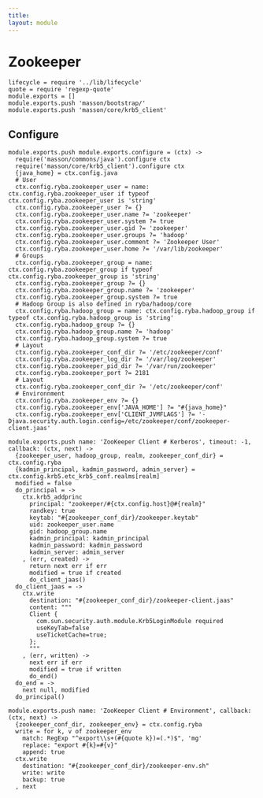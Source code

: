 ```yaml
---
title: 
layout: module
---
```


# Zookeeper

    lifecycle = require '../lib/lifecycle'
    quote = require 'regexp-quote'
    module.exports = []
    module.exports.push 'masson/bootstrap/'
    module.exports.push 'masson/core/krb5_client'

## Configure

    module.exports.push module.exports.configure = (ctx) ->
      require('masson/commons/java').configure ctx
      require('masson/core/krb5_client').configure ctx
      {java_home} = ctx.config.java
      # User
      ctx.config.ryba.zookeeper_user = name: ctx.config.ryba.zookeeper_user if typeof ctx.config.ryba.zookeeper_user is 'string'
      ctx.config.ryba.zookeeper_user ?= {}
      ctx.config.ryba.zookeeper_user.name ?= 'zookeeper'
      ctx.config.ryba.zookeeper_user.system ?= true
      ctx.config.ryba.zookeeper_user.gid ?= 'zookeeper'
      ctx.config.ryba.zookeeper_user.groups ?= 'hadoop'
      ctx.config.ryba.zookeeper_user.comment ?= 'Zookeeper User'
      ctx.config.ryba.zookeeper_user.home ?= '/var/lib/zookeeper'
      # Groups
      ctx.config.ryba.zookeeper_group = name: ctx.config.ryba.zookeeper_group if typeof ctx.config.ryba.zookeeper_group is 'string'
      ctx.config.ryba.zookeeper_group ?= {}
      ctx.config.ryba.zookeeper_group.name ?= 'zookeeper'
      ctx.config.ryba.zookeeper_group.system ?= true
      # Hadoop Group is also defined in ryba/hadoop/core
      ctx.config.ryba.hadoop_group = name: ctx.config.ryba.hadoop_group if typeof ctx.config.ryba.hadoop_group is 'string'
      ctx.config.ryba.hadoop_group ?= {}
      ctx.config.ryba.hadoop_group.name ?= 'hadoop'
      ctx.config.ryba.hadoop_group.system ?= true
      # Layout
      ctx.config.ryba.zookeeper_conf_dir ?= '/etc/zookeeper/conf'
      ctx.config.ryba.zookeeper_log_dir ?= '/var/log/zookeeper'
      ctx.config.ryba.zookeeper_pid_dir ?= '/var/run/zookeeper'
      ctx.config.ryba.zookeeper_port ?= 2181
      # Layout
      ctx.config.ryba.zookeeper_conf_dir ?= '/etc/zookeeper/conf'
      # Environnment
      ctx.config.ryba.zookeeper_env ?= {}
      ctx.config.ryba.zookeeper_env['JAVA_HOME'] ?= "#{java_home}"
      ctx.config.ryba.zookeeper_env['CLIENT_JVMFLAGS'] ?= '-Djava.security.auth.login.config=/etc/zookeeper/conf/zookeeper-client.jaas'

    module.exports.push name: 'ZooKeeper Client # Kerberos', timeout: -1, callback: (ctx, next) ->
      {zookeeper_user, hadoop_group, realm, zookeeper_conf_dir} = ctx.config.ryba
      {kadmin_principal, kadmin_password, admin_server} = ctx.config.krb5.etc_krb5_conf.realms[realm]
      modified = false
      do_principal = ->
        ctx.krb5_addprinc
          principal: "zookeeper/#{ctx.config.host}@#{realm}"
          randkey: true
          keytab: "#{zookeeper_conf_dir}/zookeeper.keytab"
          uid: zookeeper_user.name
          gid: hadoop_group.name
          kadmin_principal: kadmin_principal
          kadmin_password: kadmin_password
          kadmin_server: admin_server
        , (err, created) ->
          return next err if err
          modified = true if created
          do_client_jaas()
      do_client_jaas = ->
        ctx.write
          destination: "#{zookeeper_conf_dir}/zookeeper-client.jaas"
          content: """
          Client {
            com.sun.security.auth.module.Krb5LoginModule required
            useKeyTab=false
            useTicketCache=true;
          };
          """
        , (err, written) ->
          next err if err
          modified = true if written
          do_end()
      do_end = ->
        next null, modified
      do_principal()

    module.exports.push name: 'ZooKeeper Client # Environment', callback: (ctx, next) ->
      {zookeeper_conf_dir, zookeeper_env} = ctx.config.ryba
      write = for k, v of zookeeper_env
        match: RegExp "^export\\s+(#{quote k})=(.*)$", 'mg'
        replace: "export #{k}=#{v}"
        append: true
      ctx.write
        destination: "#{zookeeper_conf_dir}/zookeeper-env.sh"
        write: write
        backup: true
      , next



